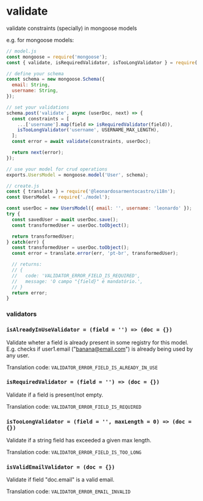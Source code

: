 # validate

validate constraints (specially) in mongoose models

e.g. for mongoose models:

```js
// model.js
const mongoose = require('mongoose');
const { validate, isRequiredValidator, isTooLongValidator } = require('@leonardosarmentocastro/validate');

// define your schema
const schema = new mongoose.Schema({
  email: String,
  username: String,
});

// set your validations
schema.post('validate', async (userDoc, next) => {
  const constraints = [
    ...['username'].map(field => isRequiredValidator(field)),
    isTooLongValidator('username', USERNAME_MAX_LENGTH),
  ];
  const error = await validate(constraints, userDoc);

  return next(error);
});

// use your model for crud operations
exports.UsersModel = mongoose.model('User', schema);
```

```js
// create.js
const { translate } = require('@leonardosarmentocastro/i18n');
const UsersModel = require('./model');

const userDoc = new UsersModel({ email: '', username: 'leonardo' });
try {
  const savedUser = await userDoc.save();
  const transformedUser = userDoc.toObject();

  return transformedUser;
} catch(err) {
  const transformedUser = userDoc.toObject();
  const error = translate.error(err, 'pt-br', transformedUser);

  // returns:
  // {
  //   code: 'VALIDATOR_ERROR_FIELD_IS_REQUIRED',
  //   message: 'O campo "{field}" é mandatório.',
  // }
  return error;
}
```

### validators

### `isAlreadyInUseValidator = (field = '') => (doc = {})`


Validate wheter a field is already present in some registry for this model.
E.g. checks if user1.email ("banana@email.com") is already being used by any user.

Translation code: `VALIDATOR_ERROR_FIELD_IS_ALREADY_IN_USE`

### `isRequiredValidator = (field = '') => (doc = {})`

Validate if a field is present/not empty.

Translation code: `VALIDATOR_ERROR_FIELD_IS_REQUIRED`

### `isTooLongValidator = (field = '', maxLength = 0) => (doc = {})`

Validate if a string field has exceeded a given max length.

Translation code: `VALIDATOR_ERROR_FIELD_IS_TOO_LONG`

### `isValidEmailValidator = (doc = {})`

Validate if field "doc.email" is a valid email.

Translation code: `VALIDATOR_ERROR_EMAIL_INVALID`
